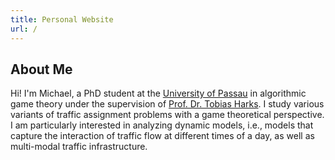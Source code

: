 ```yaml
---
title: Personal Website
url: /
---
```


## About Me

Hi!
I'm Michael, a PhD student at the [University of Passau](https://uni-passau.de/en) in algorithmic game theory under the supervision of [Prof. Dr. Tobias Harks](https://www.fim.uni-passau.de/en/mathopt/team).
I study various variants of traffic assignment problems with a game theoretical perspective.
I am particularly interested in analyzing dynamic models, i.e., models that capture the interaction of traffic flow at different times of a day,
as well as multi-modal traffic infrastructure. 




